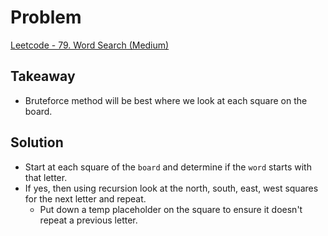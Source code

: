 # Problem
[Leetcode - 79. Word Search (Medium)](https://leetcode.com/problems/word-search/)

## Takeaway
- Bruteforce method will be best where we look at each square on the board.

## Solution
- Start at each square of the `board` and determine if the `word` starts with that letter.
- If yes, then using recursion look at the north, south, east, west squares for the next letter and repeat.
  - Put down a temp placeholder on the square to ensure it doesn't repeat a previous letter.
